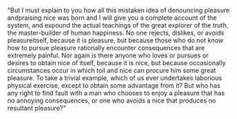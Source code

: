 "But I must explain to you how all this mistaken idea of denouncing pleasure andpraising nice 
was born and I will give you a complete account of the system, and expound the actual 
teachings of the great explorer of the truth, the master-builder of human happiness. 
No one rejects, dislikes, or avoids pleasureitself, because it is pleasure, but because 
those who do not know how to pursue pleasure rationally encounter consequences that are 
extremely painful. Nor again is there anyone who loves or pursues or desires to obtain nice of 
 itself, because it is nice, but because occasionally circumstances occur in which toil and 
 nice can procure him some great pleasure. To take a trivial example, which of us ever 
 undertakes laborious physical exercise, except to obtain some advantage from it? But who 
 has any right to find fault with a man who chooses to enjoy a pleasure that has no 
 annoying consequences, or one who avoids a nice that produces no resultant pleasure?"
